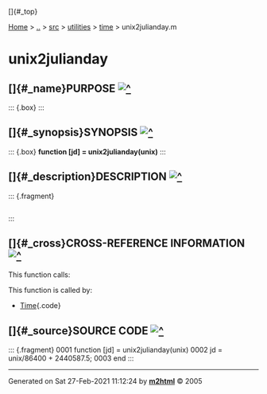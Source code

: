 []{#_top}

<div>

[Home](../../../../index.html) \> [..](#) \> [src](#) \> [utilities](#)
\> [time](index.html) \> unix2julianday.m

</div>

# unix2julianday

## []{#_name}PURPOSE [![\^](../../../../up.png)](#_top)

::: {.box}
:::

## []{#_synopsis}SYNOPSIS [![\^](../../../../up.png)](#_top)

::: {.box}
**function \[jd\] = unix2julianday(unix)**
:::

## []{#_description}DESCRIPTION [![\^](../../../../up.png)](#_top)

::: {.fragment}
``` {.comment}
```
:::

## []{#_cross}CROSS-REFERENCE INFORMATION [![\^](../../../../up.png)](#_top)

This function calls:

This function is called by:

-   [Time](Time.html){.code}

## []{#_source}SOURCE CODE [![\^](../../../../up.png)](#_top)

::: {.fragment}
    0001 function [jd] = unix2julianday(unix)
    0002     jd = unix/86400 + 2440587.5;
    0003 end
:::

------------------------------------------------------------------------

Generated on Sat 27-Feb-2021 11:12:24 by
**[m2html](http://www.artefact.tk/software/matlab/m2html/ "Matlab Documentation in HTML")**
© 2005
